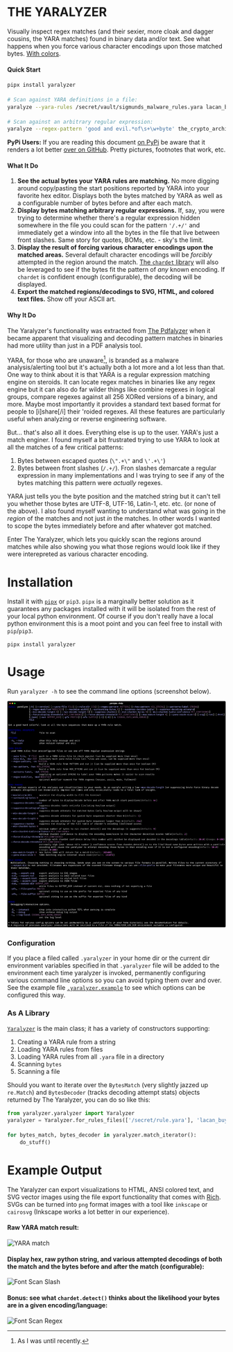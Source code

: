 # THE YARALYZER
Visually inspect regex matches (and their sexier, more cloak and dagger cousins, the YARA matches) found in binary data and/or text. See what happens when you force various character encodings upon those matched bytes. [With colors](#example-output).

#### Quick Start
```sh
pipx install yaralyzer

# Scan against YARA definitions in a file:
yaralyze --yara-rules /secret/vault/sigmunds_malware_rules.yara lacan_buys_the_dip.pdf

# Scan against an arbitrary regular expression:
yaralyze --regex-pattern 'good and evil.*of\s+\w+byte' the_crypto_archipelago.exe
```

**PyPi Users:** If you are reading this document [on PyPi](https://pypi.org/project/yaralyzer/) be aware that it renders a lot better [over on GitHub](https://github.com/michelcrypt4d4mus/yaralyzer). Pretty pictures, footnotes that work, etc.


#### What It Do
1. **See the actual bytes your YARA rules are matching.** No more digging around copy/pasting the start positions reported by YARA into your favorite hex editor. Displays both the bytes matched by YARA as well as a configurable number of bytes before and after each match.
1. **Display bytes matching arbitrary regular expressions.** If, say, you were trying to determine whether there's a regular expression hidden somewhere in the file you could scan for the pattern `'/.+/'` and immediately get a window into all the bytes in the file that live between front slashes. Same story for quotes, BOMs, etc. - sky's the limit.
1. **Display the result of forcing various character encodings upon the matched areas.** Several default character encodings will be _forcibly_ attempted in the region around the match. [The `chardet` library](https://github.com/chardet/chardet) will also be leveraged to see if the bytes fit the pattern of _any_ known encoding. If `chardet` is confident enough (configurable), the decoding will be displayed.
1. **Export the matched regions/decodings to SVG, HTML, and colored text files.** Show off your ASCII art.

#### Why It Do

The Yaralyzer's functionality was extracted from [The Pdfalyzer](https://github.com/michelcrypt4d4mus/pdfalyzer) when it became apparent that visualizing and decoding pattern matches in binaries had more utility than just in a PDF analysis tool.

YARA, for those who are unaware[^1], is branded as a malware analysis/alerting tool but it's actually both a lot more and a lot less than that. One way to think about it is that YARA is a regular expression matching engine on steroids. It can locate regex matches in binaries like any regex engine but it can also do far wilder things like combine regexes in logical groups, compare regexes against all 256 XORed versions of a binary, and more.  Maybe most importantly it provides a standard text based format for
people to [i]share[/i] their 'roided regexes. All these features are particularly useful when analyzing or reverse engineering software.

But... that's also all it does. Everything else is up to the user. YARA's just a match enginer. I found myself a bit frustrated trying to use YARA to look at all the matches of a few critical patterns:

1. Bytes between escaped quotes (`\".+\"` and `\'.+\'`)
1. Bytes between front slashes (`/.+/`). Fron slashes demarcate a regular expression in many implementations and I was trying to see if any of the bytes matching this pattern were _actually_ regexes.

YARA just tells you the byte position and the matched string but it can't tell you whether those bytes are UTF-8, UTF-16, Latin-1, etc. etc. (or none of the above). I also found myself wanting to understand what was going in the _region_ of the matches and not just _in_ the matches. In other words I wanted to scope the bytes immediately before and after whatever got matched.

Enter The Yaralyzer, which lets you quickly scan the regions around matches while also showing you what those regions would look like if they were interepreted as various character encoding.

# Installation
Install it with [`pipx`](https://pypa.github.io/pipx/) or `pip3`. `pipx` is a marginally better solution as it guarantees any packages installed with it will be isolated from the rest of your local python environment. Of course if you don't really have a local python environment this is a moot point and you can feel free to install with `pip`/`pip3`.
```
pipx install yaralyzer
```

# Usage
Run `yaralyzer -h` to see the command line options (screenshot below).

![Help](doc/rendered_images/yaralyze_help.png)

### Configuration
If you place a filed called `.yaralyzer` in your home dir or the current dir environment variables specified in that `.yaralyzer` file will be added to the environment each time yaralyzer is invoked, permanently configuring various command line options so you can avoid typing them over and over. See the example file [`.yaralyzer.example`](.yaralyzer.example) to see which options can be configured this way.

### As A Library
[`Yaralyzer`](yaralyzer/yaralyzer.py) is the main class; it has a variety of constructors supporting:

1. Creating a YARA rule from a string
1. Loading YARA rules from files
1. Loading YARA rules from all `.yara` file in a directory
1. Scanning `bytes`
1. Scanning a file

Should you want to iterate over the `BytesMatch` (very slightly jazzed up `re.Match`) and `BytesDecoder` (tracks decoding attempt stats) objects returned by The Yaralyzer, you can do so like this:

```python
from yaralyzer.yaralyzer import Yaralyzer
yaralyzer = Yaralyzer.for_rules_files(['/secret/rule.yara'], 'lacan_buys_the_dip.pdf')

for bytes_match, bytes_decoder in yaralyzer.match_iterator():
    do_stuff()
```

[^1]: As I was until recently.

# Example Output
The Yaralyzer can export visualizations to HTML, ANSI colored text, and SVG vector images using the file export functionality that comes with [Rich](https://github.com/Textualize/rich). SVGs can be turned into `png` format images with a tool like `inkscape` or `cairosvg` (Inkscape works a lot better in our experience).

#### Raw YARA match result:

![YARA match](doc/rendered_images/yara_match_result.png)

#### Display hex, raw python string, and various attempted decodings of both the match and the bytes before and after the match (configurable):

![Font Scan Slash](doc/rendered_images/font_34_frontslash_scan.png)

#### Bonus: see what `chardet.detect()` thinks about the likelihood your bytes are in a given encoding/language:

![Font Scan Regex](doc/rendered_images/decoding_and_chardet_table_2.png)
